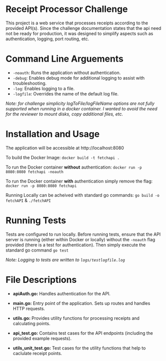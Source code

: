 # Receipt Processor Challenge

This project is a web service that processes receipts according to the provided API(s). Since the challenge documentation states that the api need not be ready for production, it was designed to simplify aspects such as authentication, logging, port routing, etc.

# Command Line Arguements

- `-noauth`: Runs the application without authentication.
- `-debug`: Enables debug mode for additional logging to assist with troubleshooting.
- `-log`: Enables logging to a file.
- `-logfile`: Overrides the name of the default log file.

_Note: for challenge simplicity logToFile/logFileName options are not fully supported when running in a docker container. I wanted to avoid the need for the reviewer to mount disks, copy additional files, etc._

# Installation and Usage

The application will be accessible at http://localhost:8080

To build the Docker Image: `docker build -t fetchapi .`

To run the Docker container **without** authentication: `docker run -p 8080:8080 fetchapi -noauth`

To run the Docker container **with** authentication simply remove the flag: `docker run -p 8080:8080 fetchapi`

Running Locally can be acheived with standard go commands: `go build -o fetchAPI` & `./fetchAPI`

# Running Tests

Tests are configured to run locally. Before running tests, ensure that the API server is running (either within Docker or locally) without the `-noauth` flag provided (there is a test for authentication). Then simply execute the standard go command `go test`

_Note: Logging to tests are written to `logs/testlogfile.log`_

# File Descriptions

- **apiAuth.go:** Handles authentication for the API.
- **main.go:** Entry point of the application. Sets up routes and handles HTTP requests.
- **utils.go:** Provides utility functions for processing receipts and calculating points.

- **api_test.go:** Contains test cases for the API endpoints (including the provided example requests).
- **utils_unit_test.go:** Test cases for the utility functions that help to caclulate receipt points.
